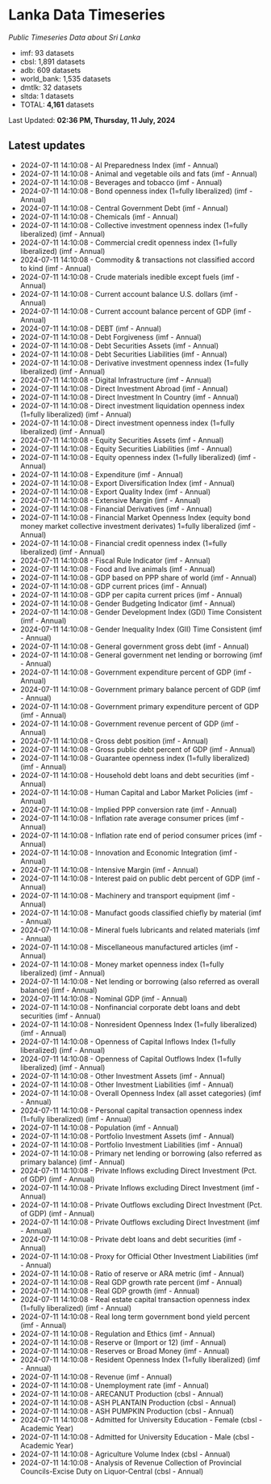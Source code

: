# Lanka Data Timeseries
*Public Timeseries Data about Sri Lanka*

* imf: 93 datasets
* cbsl: 1,891 datasets
* adb: 609 datasets
* world_bank: 1,535 datasets
* dmtlk: 32 datasets
* sltda: 1 datasets
* TOTAL: **4,161** datasets

Last Updated: **02:36 PM, Thursday, 11 July, 2024**

## Latest updates

* 2024-07-11 14:10:08 - AI Preparedness Index (imf - Annual)
* 2024-07-11 14:10:08 - Animal and vegetable oils and fats (imf - Annual)
* 2024-07-11 14:10:08 - Beverages and tobacco (imf - Annual)
* 2024-07-11 14:10:08 - Bond openness index (1=fully liberalized) (imf - Annual)
* 2024-07-11 14:10:08 - Central Government Debt (imf - Annual)
* 2024-07-11 14:10:08 - Chemicals (imf - Annual)
* 2024-07-11 14:10:08 - Collective investment openness index (1=fully liberalized) (imf - Annual)
* 2024-07-11 14:10:08 - Commercial credit openness index (1=fully liberalized) (imf - Annual)
* 2024-07-11 14:10:08 - Commodity & transactions not classified accord to kind (imf - Annual)
* 2024-07-11 14:10:08 - Crude materials inedible except fuels (imf - Annual)
* 2024-07-11 14:10:08 - Current account balance U.S. dollars (imf - Annual)
* 2024-07-11 14:10:08 - Current account balance percent of GDP (imf - Annual)
* 2024-07-11 14:10:08 - DEBT (imf - Annual)
* 2024-07-11 14:10:08 - Debt Forgiveness (imf - Annual)
* 2024-07-11 14:10:08 - Debt Securities Assets (imf - Annual)
* 2024-07-11 14:10:08 - Debt Securities Liabilities (imf - Annual)
* 2024-07-11 14:10:08 - Derivative investment openness index (1=fully liberalized) (imf - Annual)
* 2024-07-11 14:10:08 - Digital Infrastructure (imf - Annual)
* 2024-07-11 14:10:08 - Direct Investment Abroad (imf - Annual)
* 2024-07-11 14:10:08 - Direct Investment In Country (imf - Annual)
* 2024-07-11 14:10:08 - Direct investment liquidation openness index (1=fully liberalized) (imf - Annual)
* 2024-07-11 14:10:08 - Direct investment openness index (1=fully liberalized) (imf - Annual)
* 2024-07-11 14:10:08 - Equity Securities Assets (imf - Annual)
* 2024-07-11 14:10:08 - Equity Securities Liabilities (imf - Annual)
* 2024-07-11 14:10:08 - Equity openness index (1=fully liberalized) (imf - Annual)
* 2024-07-11 14:10:08 - Expenditure (imf - Annual)
* 2024-07-11 14:10:08 - Export Diversification Index (imf - Annual)
* 2024-07-11 14:10:08 - Export Quality Index (imf - Annual)
* 2024-07-11 14:10:08 - Extensive Margin (imf - Annual)
* 2024-07-11 14:10:08 - Financial Derivatives (imf - Annual)
* 2024-07-11 14:10:08 - Financial Market Openness Index (equity bond money market collective investment derivates) 1=fully liberalized (imf - Annual)
* 2024-07-11 14:10:08 - Financial credit openness index (1=fully liberalized) (imf - Annual)
* 2024-07-11 14:10:08 - Fiscal Rule Indicator (imf - Annual)
* 2024-07-11 14:10:08 - Food and live animals (imf - Annual)
* 2024-07-11 14:10:08 - GDP based on PPP share of world (imf - Annual)
* 2024-07-11 14:10:08 - GDP current prices (imf - Annual)
* 2024-07-11 14:10:08 - GDP per capita current prices (imf - Annual)
* 2024-07-11 14:10:08 - Gender Budgeting Indicator (imf - Annual)
* 2024-07-11 14:10:08 - Gender Development Index (GDI) Time Consistent (imf - Annual)
* 2024-07-11 14:10:08 - Gender Inequality Index (GII) Time Consistent (imf - Annual)
* 2024-07-11 14:10:08 - General government gross debt (imf - Annual)
* 2024-07-11 14:10:08 - General government net lending or borrowing (imf - Annual)
* 2024-07-11 14:10:08 - Government expenditure percent of GDP (imf - Annual)
* 2024-07-11 14:10:08 - Government primary balance percent of GDP (imf - Annual)
* 2024-07-11 14:10:08 - Government primary expenditure percent of GDP (imf - Annual)
* 2024-07-11 14:10:08 - Government revenue percent of GDP (imf - Annual)
* 2024-07-11 14:10:08 - Gross debt position (imf - Annual)
* 2024-07-11 14:10:08 - Gross public debt percent of GDP (imf - Annual)
* 2024-07-11 14:10:08 - Guarantee openness index (1=fully liberalized) (imf - Annual)
* 2024-07-11 14:10:08 - Household debt loans and debt securities (imf - Annual)
* 2024-07-11 14:10:08 - Human Capital and Labor Market Policies (imf - Annual)
* 2024-07-11 14:10:08 - Implied PPP conversion rate (imf - Annual)
* 2024-07-11 14:10:08 - Inflation rate average consumer prices (imf - Annual)
* 2024-07-11 14:10:08 - Inflation rate end of period consumer prices (imf - Annual)
* 2024-07-11 14:10:08 - Innovation and Economic Integration (imf - Annual)
* 2024-07-11 14:10:08 - Intensive Margin (imf - Annual)
* 2024-07-11 14:10:08 - Interest paid on public debt percent of GDP (imf - Annual)
* 2024-07-11 14:10:08 - Machinery and transport equipment (imf - Annual)
* 2024-07-11 14:10:08 - Manufact goods classified chiefly by material (imf - Annual)
* 2024-07-11 14:10:08 - Mineral fuels lubricants and related materials (imf - Annual)
* 2024-07-11 14:10:08 - Miscellaneous manufactured articles (imf - Annual)
* 2024-07-11 14:10:08 - Money market openness index (1=fully liberalized) (imf - Annual)
* 2024-07-11 14:10:08 - Net lending or borrowing (also referred as overall balance) (imf - Annual)
* 2024-07-11 14:10:08 - Nominal GDP (imf - Annual)
* 2024-07-11 14:10:08 - Nonfinancial corporate debt loans and debt securities (imf - Annual)
* 2024-07-11 14:10:08 - Nonresident Openness Index (1=fully liberalized) (imf - Annual)
* 2024-07-11 14:10:08 - Openness of Capital Inflows Index (1=fully liberalized) (imf - Annual)
* 2024-07-11 14:10:08 - Openness of Capital Outflows Index (1=fully liberalized) (imf - Annual)
* 2024-07-11 14:10:08 - Other Investment Assets (imf - Annual)
* 2024-07-11 14:10:08 - Other Investment Liabilities (imf - Annual)
* 2024-07-11 14:10:08 - Overall Openness Index (all asset categories) (imf - Annual)
* 2024-07-11 14:10:08 - Personal capital transaction openness index (1=fully liberalized) (imf - Annual)
* 2024-07-11 14:10:08 - Population (imf - Annual)
* 2024-07-11 14:10:08 - Portfolio Investment Assets (imf - Annual)
* 2024-07-11 14:10:08 - Portfolio Investment Liabilities (imf - Annual)
* 2024-07-11 14:10:08 - Primary net lending or borrowing (also referred as primary balance) (imf - Annual)
* 2024-07-11 14:10:08 - Private Inflows excluding Direct Investment (Pct. of GDP) (imf - Annual)
* 2024-07-11 14:10:08 - Private Inflows excluding Direct Investment (imf - Annual)
* 2024-07-11 14:10:08 - Private Outflows excluding Direct Investment (Pct. of GDP) (imf - Annual)
* 2024-07-11 14:10:08 - Private Outflows excluding Direct Investment (imf - Annual)
* 2024-07-11 14:10:08 - Private debt loans and debt securities (imf - Annual)
* 2024-07-11 14:10:08 - Proxy for Official Other Investment Liabilities (imf - Annual)
* 2024-07-11 14:10:08 - Ratio of reserve or ARA metric (imf - Annual)
* 2024-07-11 14:10:08 - Real GDP growth rate percent (imf - Annual)
* 2024-07-11 14:10:08 - Real GDP growth (imf - Annual)
* 2024-07-11 14:10:08 - Real estate capital transaction openness index (1=fully liberalized) (imf - Annual)
* 2024-07-11 14:10:08 - Real long term government bond yield percent (imf - Annual)
* 2024-07-11 14:10:08 - Regulation and Ethics (imf - Annual)
* 2024-07-11 14:10:08 - Reserve or (Import or 12) (imf - Annual)
* 2024-07-11 14:10:08 - Reserves or Broad Money (imf - Annual)
* 2024-07-11 14:10:08 - Resident Openness Index (1=fully liberalized) (imf - Annual)
* 2024-07-11 14:10:08 - Revenue (imf - Annual)
* 2024-07-11 14:10:08 - Unemployment rate (imf - Annual)
* 2024-07-11 14:10:08 - ARECANUT Production (cbsl - Annual)
* 2024-07-11 14:10:08 - ASH PLANTAIN Production (cbsl - Annual)
* 2024-07-11 14:10:08 - ASH PUMPKIN Production (cbsl - Annual)
* 2024-07-11 14:10:08 - Admitted for University Education - Female (cbsl - Academic Year)
* 2024-07-11 14:10:08 - Admitted for University Education - Male (cbsl - Academic Year)
* 2024-07-11 14:10:08 - Agriculture Volume Index (cbsl - Annual)
* 2024-07-11 14:10:08 - Analysis of Revenue Collection of Provincial Councils-Excise Duty on Liquor-Central (cbsl - Annual)